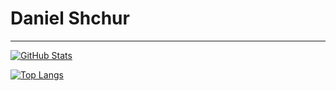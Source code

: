 # Daniel Shchur

----

[![GitHub Stats](https://github-readme-stats.vercel.app/api?username=CSSdshchur&show_icons=true&theme=transparent)](https://github.com/anuraghazra/github-readme-stats)

[![Top Langs](https://github-readme-stats.vercel.app/api/top-langs/?username=CSSdshchur&layout=compact&theme=transparent)](https://github.com/anuraghazra/github-readme-stats)

